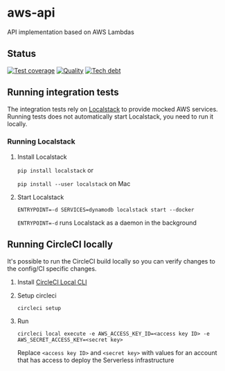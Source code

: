 # aws-api
API implementation based on AWS Lambdas

## Status

[![Test coverage](https://sonarcloud.io/api/project_badges/measure?project=aws-api&metric=coverage)](https://sonarcloud.io/dashboard?id=aws-api) [![Quality](https://sonarcloud.io/api/project_badges/measure?project=aws-api&metric=alert_status)](https://sonarcloud.io/dashboard?id=aws-api) [![Tech debt](https://sonarcloud.io/api/project_badges/measure?project=aws-api&metric=sqale_index)](https://sonarcloud.io/dashboard?id=aws-api)

## Running integration tests

The integration tests rely on [Localstack](https://github.com/localstack/localstack) to provide mocked AWS services. Running tests does not automatically start Localstack, you need to run it locally.

### Running Localstack

1. Install Localstack

   `pip install localstack` or

   `pip install --user localstack` on Mac

2. Start Localstack

   `ENTRYPOINT=-d SERVICES=dynamodb localstack start --docker`

   `ENTRYPOINT=-d` runs Localstack as a daemon in the background

## Running CircleCI locally

It's possible to run the CircleCI build locally so you can verify changes to the config/CI specific changes.

1. Install [CircleCI Local CLI](https://circleci.com/docs/2.0/local-cli/)

2. Setup circleci

    `circleci setup`

3. Run

    `circleci local execute -e AWS_ACCESS_KEY_ID=<access key ID> -e AWS_SECRET_ACCESS_KEY=<secret key>`

    Replace `<access key ID>` and `<secret key>` with values for an account that has access to deploy the Serverless infrastructure
